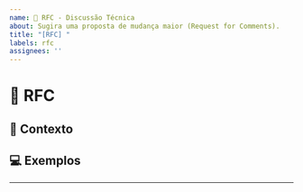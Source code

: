 ```yaml
---
name: 🧠 RFC - Discussão Técnica
about: Sugira uma proposta de mudança maior (Request for Comments).
title: "[RFC] "
labels: rfc
assignees: ''
---
```



<!---
Obrigado por registrar um problema 😄! Antes de enviar, leia o seguinte:

Pesquise problemas abertos/fechados antes de enviar, pois alguém pode ter perguntado a mesma coisa antes!
-->

# 💬 RFC

<!--- Forneça um resumo detalhado do problema aqui -->

## 🔦 Contexto

<!--- Como esse problema afetou você? O que você está tentando realizar? -->

<!--- Fornecer contexto nos ajuda a encontrar uma solução que seja mais útil no mundo real -->

## 💻 Exemplos

<!--- Exemplos nos ajudam a entender melhor o recurso solicitado -->

------

